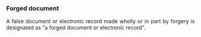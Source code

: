 ### Forged document
<div style="text-align: justify">

A false document or electronic record made wholly or in part by forgery is designated as "a forged document or electronic record".

</div>
